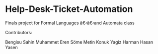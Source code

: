 # Help-Desk-Ticket-Automation
Finals project for Formal Languages â€‹â€‹and Automata class

Contributors:

Bengisu Sahin
Muhammet Eren Söme
Metin Konuk 
Yagiz Harman 
Hasan Yasen
